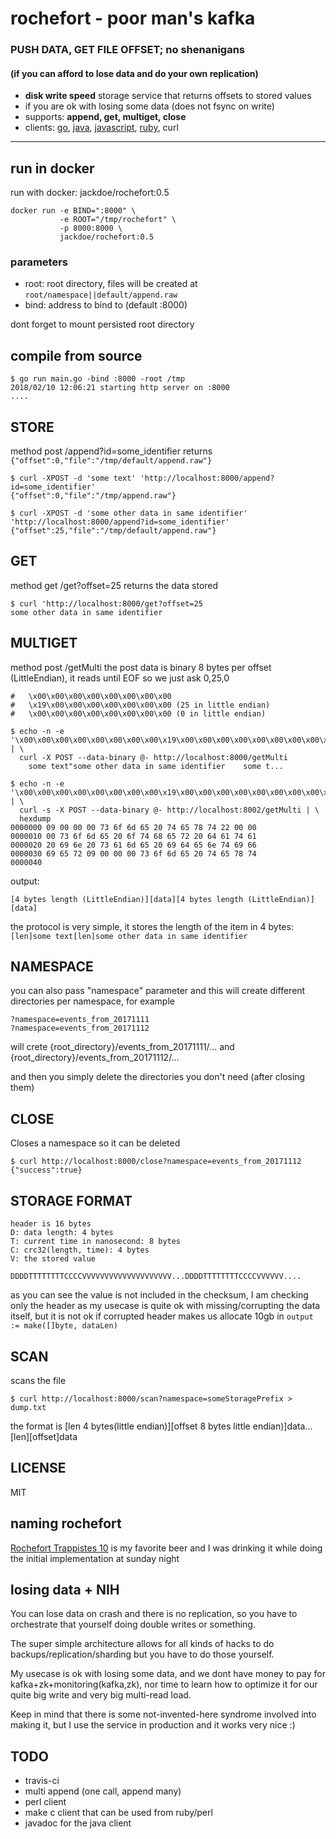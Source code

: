 # rochefort - poor man's kafka 

### PUSH DATA, GET FILE OFFSET; no shenanigans
#### (if you can afford to lose data and do your own replication)

* **disk write speed** storage service that returns offsets to stored values
* if you are ok with losing some data (does not fsync on write)
* supports: **append, get, multiget, close**
* clients: [go](https://github.com/jackdoe/go-rochefort-client), [java](https://github.com/jackdoe/rochefort/tree/master/clients/java), [javascript](https://github.com/jackdoe/rochefort/tree/master/clients/js), [ruby](https://github.com/jackdoe/rochefort/tree/master/clients/ruby), curl

---

## run in docker

run with docker: jackdoe/rochefort:0.5

```
docker run -e BIND=":8000" \
           -e ROOT="/tmp/rochefort" \
           -p 8000:8000 \
           jackdoe/rochefort:0.5
```

### parameters
* root: root directory, files will be created at `root/namespace||default/append.raw`
* bind: address to bind to (default :8000)

dont forget to mount persisted root directory


## compile from source

```
$ go run main.go -bind :8000 -root /tmp
2018/02/10 12:06:21 starting http server on :8000
....

```

## STORE

method post /append?id=some_identifier returns `{"offset":0,"file":"/tmp/default/append.raw"}`

```
$ curl -XPOST -d 'some text' 'http://localhost:8000/append?id=some_identifier'
{"offset":0,"file":"/tmp/append.raw"}

$ curl -XPOST -d 'some other data in same identifier' 'http://localhost:8000/append?id=some_identifier'
{"offset":25,"file":"/tmp/default/append.raw"}
```

## GET

method get /get?offset=25 returns the data stored

```
$ curl 'http://localhost:8000/get?offset=25
some other data in same identifier
```

## MULTIGET
method  post /getMulti the post data is binary 8 bytes per offset (LittleEndian), it reads until EOF
so we just ask 0,25,0
```
#   \x00\x00\x00\x00\x00\x00\x00\x00
#   \x19\x00\x00\x00\x00\x00\x00\x00 (25 in little endian)
#   \x00\x00\x00\x00\x00\x00\x00\x00 (0 in little endian)

$ echo -n -e '\x00\x00\x00\x00\x00\x00\x00\x00\x19\x00\x00\x00\x00\x00\x00\x00\x00\x00\x00\x00\x00\x00\x00\x00' | \
  curl -X POST --data-binary @- http://localhost:8000/getMulti
	some text"some other data in same identifier	some t...

$ echo -n -e '\x00\x00\x00\x00\x00\x00\x00\x00\x19\x00\x00\x00\x00\x00\x00\x00\x00\x00\x00\x00\x00\x00\x00\x00' | \
  curl -s -X POST --data-binary @- http://localhost:8002/getMulti | \
  hexdump 
0000000 09 00 00 00 73 6f 6d 65 20 74 65 78 74 22 00 00
0000010 00 73 6f 6d 65 20 6f 74 68 65 72 20 64 61 74 61
0000020 20 69 6e 20 73 61 6d 65 20 69 64 65 6e 74 69 66
0000030 69 65 72 09 00 00 00 73 6f 6d 65 20 74 65 78 74
0000040

```

output:

```
[4 bytes length (LittleEndian)][data][4 bytes length (LittleEndian)][data]
```

the protocol is very simple, it stores the length of the item in 4 bytes:
`[len]some text[len]some other data in same identifier`

## NAMESPACE
you can also pass "namespace" parameter and this will create different directories per namespace, for example

```
?namespace=events_from_20171111 
?namespace=events_from_20171112
```
will crete {root_directory}/events_from_20171111/... and {root_directory}/events_from_20171112/...

and then you simply delete the directories you don't need (after closing them)

## CLOSE
Closes a namespace so it can be deleted

```
$ curl http://localhost:8000/close?namespace=events_from_20171112
{"success":true}
```

## STORAGE FORMAT

```
header is 16 bytes
D: data length: 4 bytes
T: current time in nanosecond: 8 bytes
C: crc32(length, time): 4 bytes
V: the stored value

DDDDTTTTTTTTCCCCVVVVVVVVVVVVVVVVVVVV...DDDDTTTTTTTTCCCCVVVVVV....

```

as you can see the value is not included in the checksum, I am
checking only the header as my usecase is quite ok with
missing/corrupting the data itself, but it is not ok if corrupted
header makes us allocate 10gb in `output := make([]byte, dataLen)`


## SCAN

scans the file

```
$ curl http://localhost:8000/scan?namespace=someStoragePrefix > dump.txt
```

the format is
[len 4 bytes(little endian)][offset 8 bytes little endian)]data...[len][offset]data


## LICENSE

MIT


## naming rochefort

[Rochefort Trappistes 10](https://www.ratebeer.com/beer/rochefort-trappistes-10/2360/) is my favorite beer and I was drinking it
while doing the initial implementation at sunday night


## losing data + NIH
You can lose data on crash and there is no replication, so you have
to orchestrate that yourself doing double writes or something.

The super simple architecture allows for all kinds of hacks to do
backups/replication/sharding but you have to do those yourself.

My usecase is ok with losing some data, and we dont have money to pay
for kafka+zk+monitoring(kafka,zk), nor time to learn how to optimize
it for our quite big write and very big multi-read load.

Keep in mind that there is some not-invented-here syndrome involved
into making it, but I use the service in production and it works very
nice :)


## TODO

* travis-ci
* multi append (one call, append many)
* perl client
* make c client that can be used from ruby/perl
* javadoc for the java client
